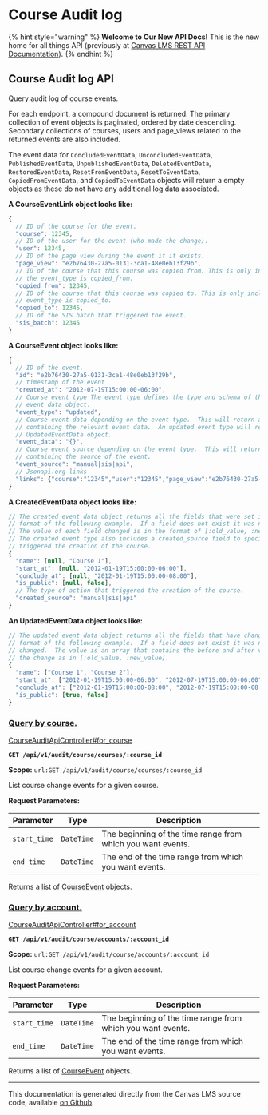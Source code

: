 # Course Audit log

{% hint style="warning" %}
**Welcome to Our New API Docs!** This is the new home for all things API (previously at [Canvas LMS REST API Documentation](https://api.instructure.com)).
{% endhint %}

## Course Audit log API

Query audit log of course events.

For each endpoint, a compound document is returned. The primary collection of event objects is paginated, ordered by date descending. Secondary collections of courses, users and page_views related to the returned events are also included.

The event data for `ConcludedEventData`, `UnconcludedEventData`, `PublishedEventData`, `UnpublishedEventData`, `DeletedEventData`, `RestoredEventData`, `ResetFromEventData`, `ResetToEventData`, `CopiedFromEventData`, and `CopiedToEventData` objects will return a empty objects as these do not have any additional log data associated.

**A CourseEventLink object looks like:**

```js
{
  // ID of the course for the event.
  "course": 12345,
  // ID of the user for the event (who made the change).
  "user": 12345,
  // ID of the page view during the event if it exists.
  "page_view": "e2b76430-27a5-0131-3ca1-48e0eb13f29b",
  // ID of the course that this course was copied from. This is only included if
  // the event_type is copied_from.
  "copied_from": 12345,
  // ID of the course that this course was copied to. This is only included if the
  // event_type is copied_to.
  "copied_to": 12345,
  // ID of the SIS batch that triggered the event.
  "sis_batch": 12345
}
```

**A CourseEvent object looks like:**

```js
{
  // ID of the event.
  "id": "e2b76430-27a5-0131-3ca1-48e0eb13f29b",
  // timestamp of the event
  "created_at": "2012-07-19T15:00:00-06:00",
  // Course event type The event type defines the type and schema of the
  // event_data object.
  "event_type": "updated",
  // Course event data depending on the event type.  This will return an object
  // containing the relevant event data.  An updated event type will return an
  // UpdatedEventData object.
  "event_data": "{}",
  // Course event source depending on the event type.  This will return a string
  // containing the source of the event.
  "event_source": "manual|sis|api",
  // Jsonapi.org links
  "links": {"course":"12345","user":"12345","page_view":"e2b76430-27a5-0131-3ca1-48e0eb13f29b"}
}
```

**A CreatedEventData object looks like:**

```js
// The created event data object returns all the fields that were set in the
// format of the following example.  If a field does not exist it was not set.
// The value of each field changed is in the format of [:old_value, :new_value].
// The created event type also includes a created_source field to specify what
// triggered the creation of the course.
{
  "name": [null, "Course 1"],
  "start_at": [null, "2012-01-19T15:00:00-06:00"],
  "conclude_at": [null, "2012-01-19T15:00:00-08:00"],
  "is_public": [null, false],
  // The type of action that triggered the creation of the course.
  "created_source": "manual|sis|api"
}
```

**An UpdatedEventData object looks like:**

```js
// The updated event data object returns all the fields that have changed in the
// format of the following example.  If a field does not exist it was not
// changed.  The value is an array that contains the before and after values for
// the change as in [:old_value, :new_value].
{
  "name": ["Course 1", "Course 2"],
  "start_at": ["2012-01-19T15:00:00-06:00", "2012-07-19T15:00:00-06:00"],
  "conclude_at": ["2012-01-19T15:00:00-08:00", "2012-07-19T15:00:00-08:00"],
  "is_public": [true, false]
}
```

### [Query by course.](#method.course_audit_api.for_course) <a href="#method.course_audit_api.for_course" id="method.course_audit_api.for_course"></a>

[CourseAuditApiController#for_course](https://github.com/instructure/canvas-lms/blob/master/app/controllers/course_audit_api_controller.rb)

**`GET /api/v1/audit/course/courses/:course_id`**

**Scope:** `url:GET|/api/v1/audit/course/courses/:course_id`

List course change events for a given course.

**Request Parameters:**

| Parameter    | Type       | Description                                                 |
| ------------ | ---------- | ----------------------------------------------------------- |
| `start_time` | `DateTime` | The beginning of the time range from which you want events. |
| `end_time`   | `DateTime` | The end of the time range from which you want events.       |

Returns a list of [CourseEvent](#courseevent) objects.

### [Query by account.](#method.course_audit_api.for_account) <a href="#method.course_audit_api.for_account" id="method.course_audit_api.for_account"></a>

[CourseAuditApiController#for_account](https://github.com/instructure/canvas-lms/blob/master/app/controllers/course_audit_api_controller.rb)

**`GET /api/v1/audit/course/accounts/:account_id`**

**Scope:** `url:GET|/api/v1/audit/course/accounts/:account_id`

List course change events for a given account.

**Request Parameters:**

| Parameter    | Type       | Description                                                 |
| ------------ | ---------- | ----------------------------------------------------------- |
| `start_time` | `DateTime` | The beginning of the time range from which you want events. |
| `end_time`   | `DateTime` | The end of the time range from which you want events.       |

Returns a list of [CourseEvent](#courseevent) objects.

---

This documentation is generated directly from the Canvas LMS source code, available [on Github](https://github.com/instructure/canvas-lms).
